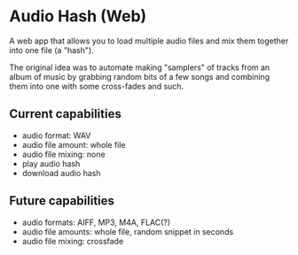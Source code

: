 # Audio Hash (Web)

A web app that allows you to load multiple audio files and mix them together into one file (a "hash").

The original idea was to automate making "samplers" of tracks from an album of music by grabbing random bits of a few songs and combining them into one with some cross-fades and such.

## Current capabilities

* audio format: WAV
* audio file amount: whole file
* audio file mixing: none
* play audio hash
* download audio hash

## Future capabilities

* audio formats: AIFF, MP3, M4A, FLAC(?)
* audio file amounts: whole file, random snippet in seconds
* audio file mixing: crossfade
